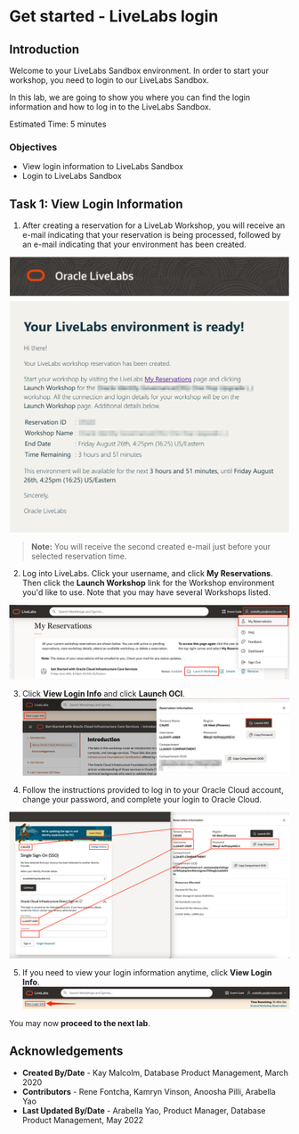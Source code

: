 # Get started - LiveLabs login

## Introduction

Welcome to your LiveLabs Sandbox environment.
In order to start your workshop, you need to login to our LiveLabs Sandbox.

In this lab, we are going to show you where you can find the login information and how to log in to the LiveLabs Sandbox.

Estimated Time: 5 minutes

### Objectives

- View login information to LiveLabs Sandbox
- Login to LiveLabs Sandbox

## Task 1: View Login Information

1. After creating a reservation for a LiveLab Workshop, you will receive an e-mail indicating that your reservation is being processed, followed by an e-mail indicating that your environment has been created.

  ![Reservation email](./images/livelab-env-created-email.png " ")

  >**Note:** You will receive the second created e-mail just before your selected reservation time.

2. Log into LiveLabs. Click your username, and click **My Reservations**. Then click the **Launch Workshop** link for the Workshop environment you'd like to use. Note that you may have several Workshops listed.

  ![My reservations](./images/ll-reservations.png " ")

3. Click **View Login Info** and click **Launch OCI**.
  ![Launch OCI](./images/launch-oci.png " ")

4. Follow the instructions provided to log in to your Oracle Cloud account, change your password, and complete your login to Oracle Cloud.

  ![Login information](../need-help/images/login-demo1.png " ")

5. If you need to view your login information anytime, click **View Login Info**.
  ![View Login Info](../need-help/images/view-login-info.png " ")

You may now **proceed to the next lab**.

## Acknowledgements

- **Created By/Date** - Kay Malcolm, Database Product Management, March 2020
- **Contributors** - Rene Fontcha, Kamryn Vinson, Anoosha Pilli, Arabella Yao
- **Last Updated By/Date** - Arabella Yao, Product Manager, Database Product Management, May 2022
